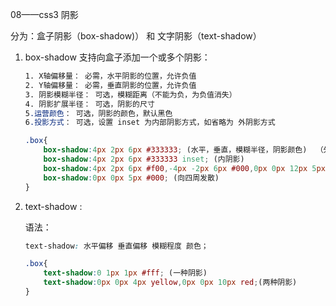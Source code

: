 08——css3 阴影

分为：盒子阴影（box-shadow)） 和  文字阴影（text-shadow）

1. box-shadow 支持向盒子添加一个或多个阴影：

   ```css
   1. X轴偏移量： 必需，水平阴影的位置，允许负值
   2. Y轴偏移量： 必需，垂直阴影的位置，允许负值
   3. 阴影模糊半径： 可选，模糊距离（不能为负，为负值消失）
   4. 阴影扩展半径： 可选，阴影的尺寸
   5.运营颜色： 可选，阴影的颜色，默认黑色
   6.投影方式： 可选，设置 inset 为内部阴影方式，如省略为 外阴影方式
   
   .box{
       box-shadow:4px 2px 6px #333333; (水平，垂直，模糊半径，阴影颜色)  （外阴影）
       box-shadow:4px 2px 6px #333333 inset; (内阴影)
       box-shadow:4px 2px 6px #f00,-4px -2px 6px #000,0px 0px 12px 5px #33cc00 inset; (多阴影)
       box-shadow:0px 0px 5px #000; (向四周发散)
   }
   ```

2. text-shadow :

   语法：

   ```css
   text-shadow: 水平偏移 垂直偏移 模糊程度 颜色；
   
   .box{
       text-shadow:0 1px 1px #fff; (一种阴影)
       text-shadow:0px 0px 4px yellow,0px 0px 10px red;(两种阴影)
   }
   ```


